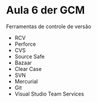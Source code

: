 # Aula 6 der  GCM

Ferramentas de controle de versão

* RCV
* Perforce
* CVS
* Source Safe
* Bazaar
* Clear Case
* SVN
* Mercurial
* Git
* Visual Studio Team Services